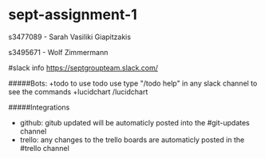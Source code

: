 # sept-assignment-1


s3477089 - Sarah Vasiliki Giapitzakis

s3495671 - Wolf Zimmermann


#slack info
https://septgroupteam.slack.com/

#####Bots:
+todo to use todo use type "/todo help" in any slack channel to see the commands
+lucidchart /lucidchart 

#####Integrations
+ github: gitub updated will be automaticly posted into the #git-updates channel
+ trello: any changes to the trello boards are automaticly posted in the #trello channel

